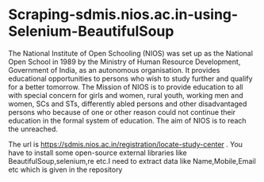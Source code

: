 # Scraping-sdmis.nios.ac.in-using-Selenium-BeautifulSoup

The National Institute of Open Schooling (NIOS) was set up as the National Open School in 1989 by
the Ministry of Human Resource Development, Government of India, as an autonomous organisation.
It provides educational opportunities to persons who wish to study further and qualify for a better
tomorrow. The Mission of NIOS is to provide education to all with special concern for girls and
women, rural youth, working men and women, SCs and STs, differently abled persons and other
disadvantaged persons who because of one or other reason could not continue their education in the
formal system of education. The aim of NIOS is to reach the unreached. 

The url is https://sdmis.nios.ac.in/registration/locate-study-center . You have to install some open-source external libraries like BeautifulSoup,selenium,re etc.I need to extract data like Name,Mobile,Email etc which is given in the repository
